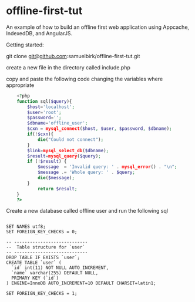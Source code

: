 offline-first-tut
=================

An example of how to build an offline first web application using Appcache, IndexedDB, and AngularJS.

Getting started:

git clone git@github.com:samuelbirk/offline-first-tut.git

create a new file in the directory called include.php

copy and paste the following code changing the variables where appropriate

```php
	<?php
	function sql($query){
		$host='localhost';
		$user='root';
		$password='';
		$dbname='offline_user';
		$cxn = mysql_connect($host, $user, $password, $dbname);
		if(!$cxn){
			die("Could not connect");
		}
		$link=mysql_select_db($dbname);
		$result=mysql_query($query);
		if (!$result) {
		    $message  = 'Invalid query: ' . mysql_error() . "\n";
		    $message .= 'Whole query: ' . $query;
		    die($message);
		}
			return $result;
	}
	?>
```

Create a new database called offline user and run the following sql

```mysql

SET NAMES utf8;
SET FOREIGN_KEY_CHECKS = 0;

-- ----------------------------
--  Table structure for `user`
-- ----------------------------
DROP TABLE IF EXISTS `user`;
CREATE TABLE `user` (
  `id` int(11) NOT NULL AUTO_INCREMENT,
  `name` varchar(255) DEFAULT NULL,
  PRIMARY KEY (`id`)
) ENGINE=InnoDB AUTO_INCREMENT=10 DEFAULT CHARSET=latin1;

SET FOREIGN_KEY_CHECKS = 1;

```
